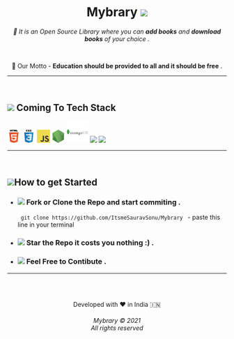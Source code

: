 <h1 align="center"> Mybrary <img width="43" src="https://img.icons8.com/nolan/50/books.png"/></h1>
<p align="center"><em>
📰 It is an Open Source Library where you can <b>add books</b> and <b>download books</b> of your choice .</em></p><br>
<p align="center">🚩 Our Motto - <b>Education should be provided to all and it should be free</b> .</p><hr><br>


## <img width="38" src="https://img.icons8.com/nolan/64/bluestacks.png"/> Coming To Tech Stack
<code><img height="30" src="https://raw.githubusercontent.com/github/explore/80688e429a7d4ef2fca1e82350fe8e3517d3494d/topics/html/html.png"></code>
<code><img height="30" src="https://raw.githubusercontent.com/github/explore/5c058a388828bb5fde0bcafd4bc867b5bb3f26f3/topics/css/css.png"></code>
<code><img height="30" src="https://raw.githubusercontent.com/github/explore/80688e429a7d4ef2fca1e82350fe8e3517d3494d/topics/javascript/javascript.png"></code>
<code><img height="30" src="https://raw.githubusercontent.com/github/explore/80688e429a7d4ef2fca1e82350fe8e3517d3494d/topics/nodejs/nodejs.png"></code>
<code><img width="50" src="https://raw.githubusercontent.com/github/explore/80688e429a7d4ef2fca1e82350fe8e3517d3494d/topics/mongodb/mongodb.png"></code>
<code><img height="25" src="https://i.cloudup.com/zfY6lL7eFa-3000x3000.png"></code>
<code><img height="30" src="https://getbootstrap.com/docs/5.0/assets/brand/bootstrap-logo-shadow.png"></code>


<hr><br>

## <img width="38" src="https://img.icons8.com/nolan/64/realtime-protection.png"/>How to get Started

-  ### <img width="30" src="https://img.icons8.com/fluent/48/000000/fork.png"/> Fork or Clone the Repo and start commiting .
   ```  git clone https://github.com/ItsmeSauravSonu/Mybrary  ```  - paste this line in your terminal
-  ### <img width="30" src="https://img.icons8.com/nolan/64/star.png"/> Star the Repo it costs you nothing :) .
-  ### <img width="30" src="https://img.icons8.com/nolan/64/community-grants.png"/> Feel Free to Contibute .
<hr>
<br>
<br>
<p align="center">
Developed with ❤️ in India 🇮🇳 
</p>

<h6 align="center">Mybrary © 2021 <br>
All rights reserved </h6>

